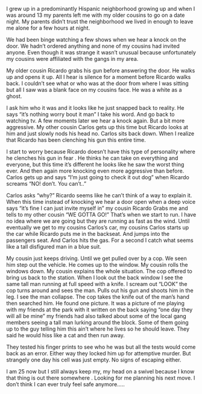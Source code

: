 
                                                               

I grew up in a predominantly Hispanic neighborhood growing up and when I was around 13 my parents left me with my older cousins to go on a date night. My parents didn’t trust the neighborhood we lived in enough to leave me alone for a few hours at night.

                  
We had been binge watching a few shows when we hear a knock on the door. We hadn’t ordered anything and none of my cousins had invited anyone. Even though it was strange it wasn’t unusual because unfortunately my cousins were affiliated with the gangs in my area.

                                    
My older cousin Ricardo grabs his gun before answering the door. He walks up and opens it up. All I hear is silence for a moment before Ricardo walks back. I couldn’t see what or who was at the door from where I was sitting but all I saw was a blank face on my cousins face. He was a white as a ghost.

                                    
I ask him who it was and it looks like he just snapped back to reality. He says “it’s nothing worry bout it man” I take his word. And go back to watching tv. A few moments later we hear a knock again. But a bit more aggressive. My other cousin Carlos gets up this time but Ricardo looks at him and just slowly nods his head no. Carlos sits back down. When I realize that Ricardo has been clenching his gun this entire time.

                                         
I start to worry because Ricardo doesn’t have this type of personality where he clenches his gun in fear . He thinks he can take on everything and everyone, but this time it’s different he looks like he saw the worst thing ever. And then again more knocking even more aggressive than before. Carlos gets up and says “I’m just going to check it out dog” when Ricardo screams “NO! don’t. You can’t..”

                                                                 
Carlos asks “why?” Ricardo seems like he can’t think of a way to explain it. When this time instead of knocking we hear a door open when a deep voice says “it’s fine I can just invite myself in” my cousin Ricardo Grabs me and tells to my other cousin “WE GOTTA GO!” That’s when we start to run. I have no idea where we are going but they are running as fast as the wind. Until eventually we get to my cousins Carlos’s car, my cousins Carlos starts up the car while Ricardo puts me in the backseat. And jumps into the passengers seat. And Carlos hits the gas. For a second I catch what seems like a tall disfigured man in a blue suit. 

                                                                 
My cousin just keeps driving. Until we get pulled over by a cop. We seen him step out the vehicle. He comes up to the window. My cousin rolls the windows down. My cousin explains the whole situation. The cop offered to bring us back to the station. When I look out the back window I see the same tall man running at full speed with a knife. I scream out “LOOK” the cop turns around and sees the man. Pulls out his gun and shoots him in the leg. I see the man collapse. The cop takes the knife out of the man’s hand then searched him. He found one picture. It was a picture of me playing with my friends at the park with it written on the back saying “one day they will all be mine” my friends had also talked about some of the local gang members seeing a tall man lurking around the block. Some of them going up to the guy telling him this ain’t where he lives so he should leave.  They said he would hiss like a cat and then run away.

                                      
They tested his finger prints to see who he was but all the tests would come back as an error. Either way they locked him up for attemptive murder. But strangely one day his cell was just empty. No signs of escaping either.  


I am 25 now but I still always keep my, my head on a swivel because I know that thing is out there somewhere . Looking for me planning his next move. I don’t think I can ever truly feel safe anymore…..